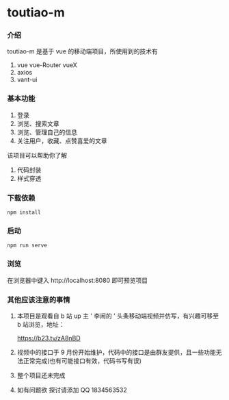 # toutiao-m

### 介绍

toutiao-m 是基于 vue 的移动端项目，所使用到的技术有

1. vue vue-Router vueX
2. axios
3. vant-ui

### 基本功能

1. 登录
2. 浏览、搜索文章
3. 浏览、管理自己的信息
4. 关注用户，收藏、点赞喜爱的文章



该项目可以帮助你了解

1. 代码封装
2. 样式穿透

### 下载依赖

```
npm install
```

### 启动
```
npm run serve
```

### 浏览

在浏览器中键入 http://localhost:8080 即可预览项目



### 其他应该注意的事情

1. 本项目是观看自 b 站 up 主 ' 李闹的 ' 头条移动端视频并仿写，有兴趣可移至 b 站浏览，地址：

   https://b23.tv/zA8nBD

2. 视频中的接口于 9 月份开始维护，代码中的接口是由群友提供，且一些功能无法正常完成(也有可能接口有效，代码书写有误)
3. 整个项目还未完成
4. 如有问题欲 探讨请添加 QQ 1834563532
